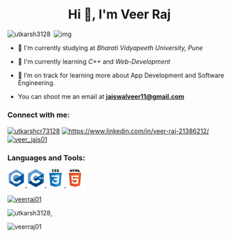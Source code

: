 <h1 align="center">Hi 👋, I'm Veer Raj</h1>
<img align="right" alt="img" width="400" src="https://cdn.dribbble.com/users/1162077/screenshots/3848914/programmer.gif"></img>

<p align="left"> <img src="https://komarev.com/ghpvc/?username=veerraj01&label=Profile%20views&color=0e75b6&style=flat" alt="utkarsh3128" /> </p>

- :school: I'm currently studying at *Bharati Vidyapeeth University, Pune*

- :book: I'm currently learning *C++* and *Web-Development*

- 🌱 I’m on track for learning more about App Development and Software Engineering.

- You can shoot me an email at **jaiswalveer11@gmail.com**

<h3 align="left">Connect with me:</h3>
<p align="left">
<a href="https://twitter.com/" target="blank"><img align="center" src="https://raw.githubusercontent.com/rahuldkjain/github-profile-readme-generator/master/src/images/icons/Social/twitter.svg" alt="utkarshcr73128" height="30" width="40" /></a>
<a href="https://www.linkedin.com/in/veer-raj-213826212" target="blank"><img align="center" src="https://raw.githubusercontent.com/rahuldkjain/github-profile-readme-generator/master/src/images/icons/Social/linked-in-alt.svg" alt="https://www.linkedin.com/in/veer-raj-21386212/" height="30" width="40" /></a>
<a href="https://instagram.com/veer_jais01" target="blank"><img align="center" src="https://raw.githubusercontent.com/rahuldkjain/github-profile-readme-generator/master/src/images/icons/Social/instagram.svg" alt="veer_jais01" height="30" width="40" /></a>
</p>

<h3 align="left">Languages and Tools:</h3>
<p align="left"> <a href="https://www.cprogramming.com/" target="_blank" rel="noreferrer"> <img src="https://raw.githubusercontent.com/devicons/devicon/master/icons/c/c-original.svg" alt="c" width="40" height="40"/> </a> <a href="https://www.w3schools.com/cpp/" target="_blank" rel="noreferrer"> <img src="https://raw.githubusercontent.com/devicons/devicon/master/icons/cplusplus/cplusplus-original.svg" alt="cplusplus" width="40" height="40"/> </a> <a href="https://www.w3schools.com/css/" target="_blank" rel="noreferrer"> <img src="https://raw.githubusercontent.com/devicons/devicon/master/icons/css3/css3-original-wordmark.svg" alt="css3" width="40" height="40"/> </a> <a href="https://www.figma.com/" target="_blank" rel="noreferrer"><img src="https://raw.githubusercontent.com/devicons/devicon/master/icons/html5/html5-original-wordmark.svg" alt="html5" width="40" height="40"/> </a> <a href="https://developer.mozilla.org/en-US/docs/Web/JavaScript" target="_blank" rel="noreferrer"></p>

<!-- <p><img align="right" alt="img" width="400" src="https://cdn.dribbble.com/users/1162077/screenshots/3848914/programmer.gif"></img><p> -->

<p><img align="center" src="https://github-readme-stats.vercel.app/api/top-langs?username=veerraj01&show_icons=true&locale=en&layout=compact" alt="veerraj01"/></p>

<p>&nbsp;<img align="left" src="https://github-readme-stats.vercel.app/api?username=veerraj01&show_icons=true&locale=en" alt="utkarsh3128" /></p>

<p><img align="left" src="https://github-readme-streak-stats.herokuapp.com/?user=veerraj01&" alt="veerraj01" /></p>

<!-- <p><img align="right" alt="img" width="400" src="https://cdn.dribbble.com/users/1162077/screenshots/3848914/programmer.gif"></img><p> -->
